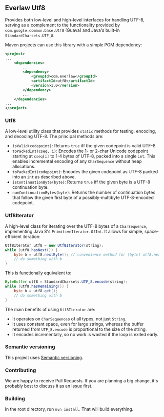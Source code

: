 ## Everlaw Utf8

Provides both low-level and high-level interfaces for handling UTF-8, serving
as a complement to the functionality provided by `com.google.common.base.Utf8`
(Guava) and Java's built-in `StandardCharsets.UTF_8`.

Maven projects can use this library with a simple POM dependency:
```xml
<project>
...
    <dependencies>
        ...
        <dependency>
            <groupId>com.everlaw</groupId>
            <artifactId>utf8</artifactId>
            <version>1.0</version>
        </dependency>
        ...
    </dependencies>
...
</project>
```

### Utf8

A low-level utility class that provides `static` methods for testing,
encoding, and decoding UTF-8. The principal methods are:
- `isValid(codepoint)`: Returns `true` iff the given codepoint is valid UTF-8.
- `toPackedInt(cseq, i)`: Encodes the 1- or 2-char Unicode codepoint starting
  at `cseq[i]` to 1-4 bytes of UTF-8, packed into a single `int`. This enables
  incremental encoding of any `CharSequence` without heap allocations.
- `toPackedInt(codepoint)`: Encodes the given codepoint as UTF-8 packed into
  an `int` as described above.
- `isContinuationByte(byte)`: Returns `true` iff the given byte is a UTF-8
  continuation byte.
- `numContinuationBytes(byte)`: Returns the number of continuation bytes that
  follow the given first byte of a possibly-multibyte UTF-8-encoded codepoint.

### Utf8Iterator

A high-level class for iterating over the UTF-8 bytes of a `CharSequence`,
implementing Java 8's `PrimitiveIterator.OfInt`. It allows for simple,
space-efficient iteration:
```java
Utf8Iterator utf8 = new Utf8Iterator(string);
while (utf8.hasNext()) {
    byte b = utf8.nextByte(); // convenience method for (byte) utf8.nextInt()
    // do something with b
}
```

This is functionally equivalent to:
```java
ByteBuffer utf8 = StandardCharsets.UTF_8.encode(string);
while (utf8.hasRemaining()) {
    byte b = utf8.get();
    // do something with b
}
```

The main benefits of using `Utf8Iterator` are:
- It operates on `CharSequence`s of all types, not just `String`.
- It uses constant space, even for large strings, whereas the buffer returned
  from `UTF_8.encode` is proportional to the size of the string.
- It encodes incrementally, so no work is wasted if the loop is exited early.

### Semantic versioning

This project uses [Semantic versioning](http://semver.org/).

### Contributing

We are happy to receive Pull Requests. If you are planning a big change, it's
probably best to discuss it as an
[Issue](https://github.com/Everlaw/utf8/issues) first.  

### Building

In the root directory, run `mvn install`. That will build everything.
